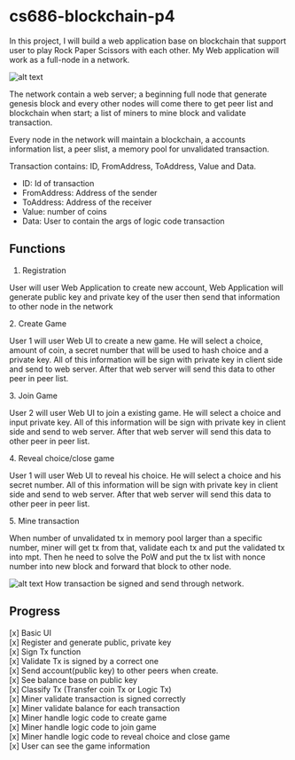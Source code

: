 # cs686-blockchain-p4

<p>In this project, I will build a web application base on blockchain that support user to play Rock Paper Scissors with each other. My Web application will work as a full-node in a network.</p>

![alt text](https://i.imgur.com/LBdWVDP.jpg)

<p>The network contain a web server; a beginning full node that generate genesis block and every other nodes will come there to get peer list and blockchain when start; a list of miners to mine block and validate transaction.</p>
<p>Every node in the network will maintain a blockchain, a accounts information list, a peer slist, a memory pool for unvalidated transaction.</p>
<p>
Transaction contains: ID, FromAddress, ToAddress, Value and Data.<br>
<ul>
<li>ID: Id of transaction</li>
<li>FromAddress: Address of the sender</li>
<li>ToAddress: Address of the receiver</li>
<li>Value: number of coins</li>
<li>Data: User to contain the args of logic code transaction</li>
</ul>
</p>

## Functions
1. Registration
<p>User will user Web Application to create new account, Web Application will generate public key and private key of the user then send that information to other node in the network</p>
2. Create Game
<p>User 1 will user Web UI to create a new game. He will select a choice, amount of coin, a secret number that will be used to hash choice and a private key. All of this information will be sign with private key in client side and send to web server. After that web server will send this data to other peer in peer list.</p>
3. Join Game
<p>User 2 will user Web UI to join a existing game. He will select a choice and input private key. All of this information will be sign with private key in client side and send to web server. After that web server will send this data to other peer in peer list.</p>
4. Reveal choice/close game
<p>User 1 will user Web UI to reveal his choice. He will select a choice and his secret number. All of this information will be sign with private key in client side and send to web server. After that web server will send this data to other peer in peer list.</p>
5. Mine transaction
<p>When number of unvalidated tx in memory pool larger than a specific number, miner will get tx from that, validate each tx and put the validated tx into mpt. Then he need to solve the PoW and put the tx list with nonce number into new block and forward that block to other node.</p>


![alt text](https://i.imgur.com/lpASDTg.jpg)
How transaction be signed and send through network.<br/>

## Progress
[x] Basic UI  
[x] Register and generate public, private key  
[x] Sign Tx function  
[x] Validate Tx is signed by a correct one  
[x] Send account(public key) to other peers when create.  
[x] See balance base on public key  
[x] Classify Tx (Transfer coin Tx or Logic Tx)  
[x] Miner validate transaction is signed correctly  
[x] Miner validate balance for each transaction  
[x] Miner handle logic code to create game  
[x] Miner handle logic code to join game  
[x] Miner handle logic code to reveal choice and close game  
[x] User can see the game information  